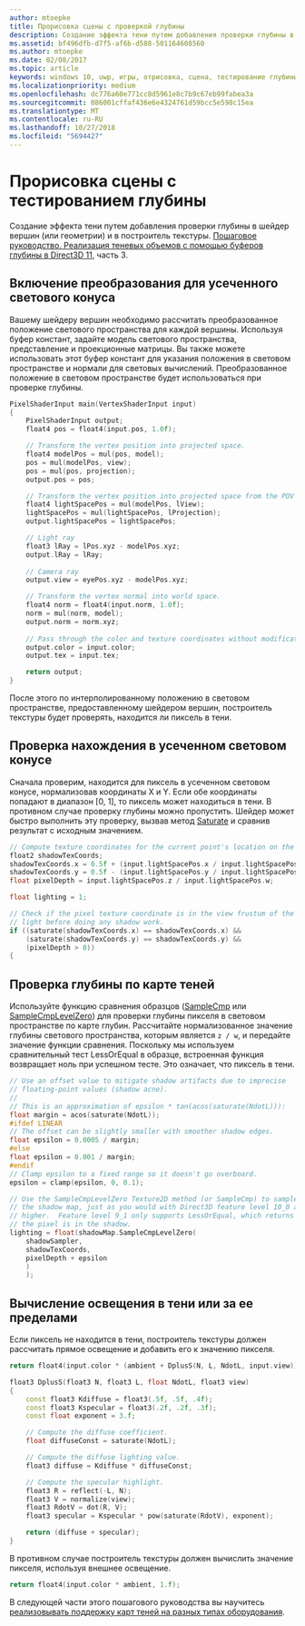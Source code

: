 ```yaml
---
author: mtoepke
title: Прорисовка сцены с проверкой глубины
description: Создание эффекта тени путем добавления проверки глубины в шейдер вершин (или геометрии) и в шейдер пикселей.
ms.assetid: bf496dfb-d7f5-af6b-d588-501164608560
ms.author: mtoepke
ms.date: 02/08/2017
ms.topic: article
keywords: windows 10, uwp, игры, отрисовка, сцена, тестирование глубины, direct3d, тени
ms.localizationpriority: medium
ms.openlocfilehash: dc776a60e771cc8d5961e8c7b9c67eb99fabea3a
ms.sourcegitcommit: 086001cffaf436e6e4324761d59bcc5e598c15ea
ms.translationtype: MT
ms.contentlocale: ru-RU
ms.lasthandoff: 10/27/2018
ms.locfileid: "5694427"
---
```

# <a name="render-the-scene-with-depth-testing"></a>Прорисовка сцены с тестированием глубины




Создание эффекта тени путем добавления проверки глубины в шейдер вершин (или геометрии) и в построитель текстуры. [Пошаговое руководство. Реализация теневых объемов с помощью буферов глубины в Direct3D 11](implementing-depth-buffers-for-shadow-mapping.md), часть 3.

## <a name="include-transformation-for-light-frustum"></a>Включение преобразования для усеченного светового конуса


Вашему шейдеру вершин необходимо рассчитать преобразованное положение светового пространства для каждой вершины. Используя буфер констант, задайте модель светового пространства, представление и проекционные матрицы. Вы также можете использовать этот буфер констант для указания положения в световом пространстве и нормали для световых вычислений. Преобразованное положение в световом пространстве будет использоваться при проверке глубины.

```cpp
PixelShaderInput main(VertexShaderInput input)
{
    PixelShaderInput output;
    float4 pos = float4(input.pos, 1.0f);

    // Transform the vertex position into projected space.
    float4 modelPos = mul(pos, model);
    pos = mul(modelPos, view);
    pos = mul(pos, projection);
    output.pos = pos;

    // Transform the vertex position into projected space from the POV of the light.
    float4 lightSpacePos = mul(modelPos, lView);
    lightSpacePos = mul(lightSpacePos, lProjection);
    output.lightSpacePos = lightSpacePos;

    // Light ray
    float3 lRay = lPos.xyz - modelPos.xyz;
    output.lRay = lRay;
    
    // Camera ray
    output.view = eyePos.xyz - modelPos.xyz;

    // Transform the vertex normal into world space.
    float4 norm = float4(input.norm, 1.0f);
    norm = mul(norm, model);
    output.norm = norm.xyz;
    
    // Pass through the color and texture coordinates without modification.
    output.color = input.color;
    output.tex = input.tex;

    return output;
}
```

После этого по интерполированному положению в световом пространстве, предоставленному шейдером вершин, построитель текстуры будет проверять, находится ли пиксель в тени.

## <a name="test-whether-the-position-is-in-the-light-frustum"></a>Проверка нахождения в усеченном световом конусе


Сначала проверим, находится для пиксель в усеченном световом конусе, нормализовав координаты X и Y. Если обе координаты попадают в диапазон \[0, 1\], то пиксель может находиться в тени. В противном случае проверку глубины можно пропустить. Шейдер может быстро выполнить эту проверку, вызвав метод [Saturate](https://msdn.microsoft.com/library/windows/desktop/hh447231) и сравнив результат с исходным значением.

```cpp
// Compute texture coordinates for the current point's location on the shadow map.
float2 shadowTexCoords;
shadowTexCoords.x = 0.5f + (input.lightSpacePos.x / input.lightSpacePos.w * 0.5f);
shadowTexCoords.y = 0.5f - (input.lightSpacePos.y / input.lightSpacePos.w * 0.5f);
float pixelDepth = input.lightSpacePos.z / input.lightSpacePos.w;

float lighting = 1;

// Check if the pixel texture coordinate is in the view frustum of the 
// light before doing any shadow work.
if ((saturate(shadowTexCoords.x) == shadowTexCoords.x) &&
    (saturate(shadowTexCoords.y) == shadowTexCoords.y) &&
    (pixelDepth > 0))
{
```

## <a name="depth-test-against-the-shadow-map"></a>Проверка глубины по карте теней


Используйте функцию сравнения образцов ([SampleCmp](https://msdn.microsoft.com/library/windows/desktop/bb509696) или [SampleCmpLevelZero](https://msdn.microsoft.com/library/windows/desktop/bb509697)) для проверки глубины пикселя в световом пространстве по карте глубин. Рассчитайте нормализованное значение глубины светового пространства, которым является `z / w`, и передайте значение функции сравнения. Поскольку мы используем сравнительный тест LessOrEqual в образце, встроенная функция возвращает ноль при успешном тесте. Это означает, что пиксель в тени.

```cpp
// Use an offset value to mitigate shadow artifacts due to imprecise 
// floating-point values (shadow acne).
//
// This is an approximation of epsilon * tan(acos(saturate(NdotL))):
float margin = acos(saturate(NdotL));
#ifdef LINEAR
// The offset can be slightly smaller with smoother shadow edges.
float epsilon = 0.0005 / margin;
#else
float epsilon = 0.001 / margin;
#endif
// Clamp epsilon to a fixed range so it doesn't go overboard.
epsilon = clamp(epsilon, 0, 0.1);

// Use the SampleCmpLevelZero Texture2D method (or SampleCmp) to sample from 
// the shadow map, just as you would with Direct3D feature level 10_0 and
// higher.  Feature level 9_1 only supports LessOrEqual, which returns 0 if
// the pixel is in the shadow.
lighting = float(shadowMap.SampleCmpLevelZero(
    shadowSampler,
    shadowTexCoords,
    pixelDepth + epsilon
    )
    );
```

## <a name="compute-lighting-in-or-out-of-shadow"></a>Вычисление освещения в тени или за ее пределами


Если пиксель не находится в тени, построитель текстуры должен рассчитать прямое освещение и добавить его к значению пикселя.

```cpp
return float4(input.color * (ambient + DplusS(N, L, NdotL, input.view)), 1.f);
```

```cpp
float3 DplusS(float3 N, float3 L, float NdotL, float3 view)
{
    const float3 Kdiffuse = float3(.5f, .5f, .4f);
    const float3 Kspecular = float3(.2f, .2f, .3f);
    const float exponent = 3.f;

    // Compute the diffuse coefficient.
    float diffuseConst = saturate(NdotL);

    // Compute the diffuse lighting value.
    float3 diffuse = Kdiffuse * diffuseConst;

    // Compute the specular highlight.
    float3 R = reflect(-L, N);
    float3 V = normalize(view);
    float3 RdotV = dot(R, V);
    float3 specular = Kspecular * pow(saturate(RdotV), exponent);

    return (diffuse + specular);
}
```

В противном случае построитель текстуры должен вычислить значение пикселя, используя внешнее освещение.

```cpp
return float4(input.color * ambient, 1.f);
```

В следующей части этого пошагового руководства вы научитесь [реализовывать поддержку карт теней на разных типах оборудования](target-a-range-of-hardware.md).

 

 




